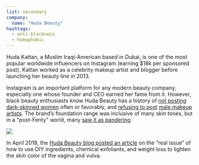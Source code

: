 ```yaml
---
list: secondary
company:
  name: "Huda Beauty"
hashtags:
  - anti-blackness
  - homophobic
---
```


Huda Kattan, a Muslim Iraqi-American based in Dubai, is one of the most popular worldwide influencers on Instagram (earning $18k per sponsored post). Kattan worked as a celebrity makeup artist and blogger before launching her beauty line in 2013.

Instagram is an important platform for any modern beauty company, especially one whose founder and CEO earned her fame from it. However, black beauty enthusiasts know Huda Beauty has a history of [not posting dark-skinned women](https://www.revelist.com/bloggers/jackie-aina-huda-racism/10393) often or favorably, and [refusing to post](https://www.reddit.com/r/BeautyGuruChatter/comments/7ccxxc/jesse_arreola_twitter_mua_exposes_hudabeauty_for/) [male makeup artists](http://affinitymagazine.us/2017/03/18/huda-beauty-doesnt-showcase-boys-in-make-up-why-the-lack-of-diversity-is-a-problem/). The brand’s foundation range was inclusive of many skin tones, but in a “post-Fenty” world, many [saw it as pandering](https://www.youtube.com/watch?v=F1hyy6eIl4A).

![](/huda-colorism.png)

In April 2018, the [Huda Beauty blog posted an  article](http://hudabeauty.com/2018/04/07/why-your-vagina-gets-dark-and-how-to-lighten-it/) on the “real issue” of how to use DIY ingredients, chemical exfoliants, and weight loss to lighten the skin color of the vagina and vulva.
